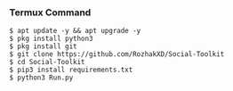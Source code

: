 ### Termux Command
    $ apt update -y && apt upgrade -y
    $ pkg install python3
    $ pkg install git
    $ git clone https://github.com/RozhakXD/Social-Toolkit
    $ cd Social-Toolkit
    $ pip3 install requirements.txt
    $ python3 Run.py
